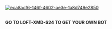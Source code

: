 <a href="https://ibb.co/5tbj4HN"><img src="https://i.ibb.co/08H92bg/eca8acf6-146f-4602-ae3e-1a8d749e2850.png" alt="eca8acf6-146f-4602-ae3e-1a8d749e2850" border="0"></a><br /><a target='_blank' href='https://poetandpoem.com/Sir-Loft-Wyatt/poems'></a><br />

**GO TO LOFT-XMD-S24 TO GET YOUR OWN BOT**